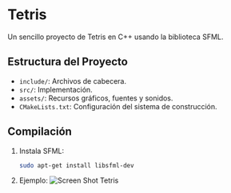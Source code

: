 # Tetris

Un sencillo proyecto de Tetris en C++ usando la biblioteca SFML.

## Estructura del Proyecto
- `include/`: Archivos de cabecera.
- `src/`: Implementación.
- `assets/`: Recursos gráficos, fuentes y sonidos.
- `CMakeLists.txt`: Configuración del sistema de construcción.

## Compilación
1. Instala SFML:
   ```bash
   sudo apt-get install libsfml-dev

2. Ejemplo:
![Screen Shot Tetris](/assets/img/tetris_cpp.png "Screen Shot")
